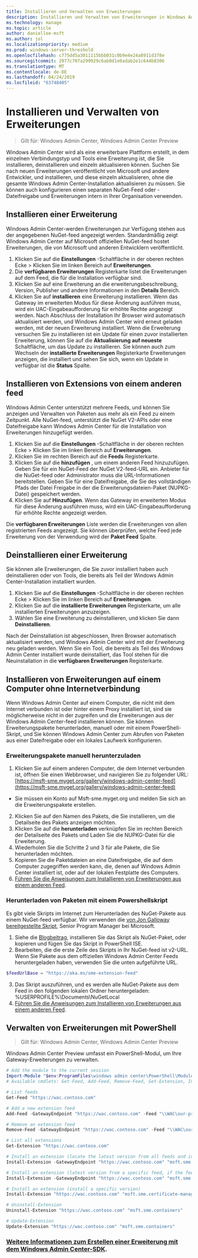 ```yaml
---
title: Installieren und Verwalten von Erweiterungen
description: Installieren und Verwalten von Erweiterungen in Windows Admin Center (Projekt Honolulu)
ms.technology: manage
ms.topic: article
author: daniellee-msft
ms.author: jol
ms.localizationpriority: medium
ms.prod: windows-server-threshold
ms.openlocfilehash: c775dd5a3011115bbb031c0b9e4e24a8911d378e
ms.sourcegitcommit: 2977c707a299929c6ab0d1e0adab2e1c644b8306
ms.translationtype: MT
ms.contentlocale: de-DE
ms.lasthandoff: 04/24/2019
ms.locfileid: "63748405"
---
```

# <a name="install-and-manage-extensions"></a>Installieren und Verwalten von Erweiterungen

>Gilt für: Windows Admin Center, Windows Admin Center Preview

Windows Admin Center wird als eine erweiterbare Plattform erstellt, in dem einzelnen Verbindungstyp und Tools eine Erweiterung ist, die Sie installieren, deinstallieren und einzeln aktualisieren können. Suchen Sie nach neuen Erweiterungen veröffentlicht von Microsoft und andere Entwickler, und installieren, und diese einzeln aktualisieren, ohne die gesamte Windows Admin Center-Installation aktualisieren zu müssen. Sie können auch konfigurieren einen separaten NuGet-Feed oder -Dateifreigabe und Erweiterungen intern in Ihrer Organisation verwenden.

## <a name="installing-an-extension"></a>Installieren einer Erweiterung

Windows Admin Center-werden Erweiterungen zur Verfügung stehen aus der angegebenen NuGet-feed angezeigt werden. Standardmäßig zeigt Windows Admin Center auf Microsoft offiziellen NuGet-feed hostet Erweiterungen, die von Microsoft und anderen Entwicklern veröffentlicht.

1. Klicken Sie auf die **Einstellungen** -Schaltfläche in der oberen rechten Ecke > Klicken Sie im linken Bereich auf **Erweiterungen**. 
2. Die **verfügbaren Erweiterungen** Registerkarte listet die Erweiterungen auf dem Feed, die für die Installation verfügbar sind.
3. Klicken Sie auf eine Erweiterung an die erweiterungsbeschreibung, Version, Publisher und andere Informationen in den **Details** Bereich.
4. Klicken Sie auf **installieren** eine Erweiterung installieren. Wenn das Gateway im erweiterten Modus für diese Änderung ausführen muss, wird ein UAC-Eingabeaufforderung für erhöhte Rechte angezeigt werden. Nach Abschluss der Installation Ihr Browser wird automatisch aktualisiert werden, und Windows Admin Center wird erneut geladen werden, mit der neuen Erweiterung installiert. Wenn die Erweiterung versuchen Sie zu installieren ist ein Update für einen zuvor installierten Erweiterung, können Sie auf die **Aktualisierung auf neueste** Schaltfläche, um das Update zu installieren. Sie können auch zum Wechseln der **installierte Erweiterungen** Registerkarte Erweiterungen anzeigen, die installiert und sehen Sie sich, wenn ein Update in verfügbar ist die **Status** Spalte.

## <a name="installing-extensions-from-a-different-feed"></a>Installieren von Extensions von einem anderen feed

Windows Admin Center unterstützt mehrere Feeds, und können Sie anzeigen und Verwalten von Paketen aus mehr als ein Feed zu einem Zeitpunkt. Alle NuGet-feed, unterstützt die NuGet V2-APIs oder eine Dateifreigabe kann Windows Admin Center für die Installation von Erweiterungen hinzugefügt werden.

1. Klicken Sie auf die **Einstellungen** -Schaltfläche in der oberen rechten Ecke > Klicken Sie im linken Bereich auf **Erweiterungen**.
2. Klicken Sie im rechten Bereich auf die **Feeds** Registerkarte.
3. Klicken Sie auf die **hinzufügen** , um einem anderen Feed hinzuzufügen. Geben Sie für ein NuGet-Feed der NuGet V2-feed-URL ein. Anbieter für die NuGet-feed oder Administrator muss die URL-Informationen bereitstellen. Geben Sie für eine Dateifreigabe, die Sie des vollständigen Pfads der Datei Freigabe in der die Erweiterungsdateien-Paket (NUPKG-Datei) gespeichert werden.
4. Klicken Sie auf **Hinzufügen**. Wenn das Gateway im erweiterten Modus für diese Änderung ausführen muss, wird ein UAC-Eingabeaufforderung für erhöhte Rechte angezeigt werden.

Die **verfügbaren Erweiterungen** Liste werden die Erweiterungen von allen registrierten Feeds angezeigt. Sie können überprüfen, welche Feed jede Erweiterung von der Verwendung wird der **Paket Feed** Spalte.

## <a name="uninstalling-an-extension"></a>Deinstallieren einer Erweiterung

Sie können alle Erweiterungen, die Sie zuvor installiert haben auch deinstallieren oder von Tools, die bereits als Teil der Windows Admin Center-Installation installiert wurden.

1. Klicken Sie auf die **Einstellungen** -Schaltfläche in der oberen rechten Ecke > Klicken Sie im linken Bereich auf **Erweiterungen**. 
2. Klicken Sie auf die **installierte Erweiterungen** Registerkarte, um alle installierten Erweiterungen anzuzeigen.
3. Wählen Sie eine Erweiterung zu deinstallieren, und klicken Sie dann **Deinstallieren**.

Nach der Deinstallation ist abgeschlossen, Ihren Browser automatisch aktualisiert werden, und Windows Admin Center wird mit der Erweiterung neu geladen werden. Wenn Sie ein Tool, die bereits als Teil des Windows Admin Center installiert wurde deinstalliert, das Tool stehen für die Neuinstallation in die **verfügbaren Erweiterungen** Registerkarte.

## <a name="installing-extensions-on-a-computer-without-internet-connectivity"></a>Installieren von Erweiterungen auf einem Computer ohne Internetverbindung

Wenn Windows Admin Center auf einem Computer, die nicht mit dem Internet verbunden ist oder hinter einem Proxy installiert ist, sind sie möglicherweise nicht in der zugreifen und die Erweiterungen aus der Windows Admin Center-feed installieren können. Sie können Erweiterungspakete herunterladen, manuell oder mit einem PowerShell-Skript, und Sie können Windows Admin Center zum Abrufen von Paketen aus einer Dateifreigabe oder ein lokales Laufwerk konfigurieren.

### <a name="manually-downloading-extension-packages"></a>Erweiterungspakete manuell herunterzuladen

1. Klicken Sie auf einem anderen Computer, die dem Internet verbunden ist, öffnen Sie einen Webbrowser, und navigieren Sie zu folgender URL: [https://msft-sme.myget.org/gallery/windows-admin-center-feed](https://msft-sme.myget.org/gallery/windows-admin-center-feed) 

  * Sie müssen ein Konto auf Msft-sme.myget.org und melden Sie sich an die Erweiterungspakete erstellen.

2. Klicken Sie auf den Namen des Pakets, die Sie installieren, um die Detailseite des Pakets anzeigen möchten.
3. Klicken Sie auf die **herunterladen** verknüpfen Sie im rechten Bereich der Detailseite des Pakets und Laden Sie die NUPKG-Datei für die Erweiterung.
4. Wiederholen Sie die Schritte 2 und 3 für alle Pakete, die Sie herunterladen möchten.
5. Kopieren Sie die Paketdateien an eine Dateifreigabe, die auf dem Computer zugegriffen werden kann, die, denen auf Windows Admin Center installiert ist, oder auf der lokalen Festplatte des Computers.
6. [Führen Sie die Anweisungen zum Installieren von Erweiterungen aus einem anderen Feed](#installing-extensions-from-a-different-feed).

### <a name="downloading-packages-with-a-powershell-script"></a>Herunterladen von Paketen mit einem Powershellskript

Es gibt viele Skripts im Internet zum Herunterladen des NuGet-Pakete aus einem NuGet-feed verfügbar. Wir verwenden die [von Jon Galloway bereitgestellte Skript](https://weblogs.asp.net/jongalloway/downloading-a-local-nuget-repository-with-powershell), Senior Program Manager bei Microsoft.

1. Siehe die [Blogbeitrag](https://weblogs.asp.net/jongalloway/downloading-a-local-nuget-repository-with-powershell), installieren Sie das Skript als NuGet-Paket, oder kopieren und fügen Sie das Skript in PowerShell ISE.
2. Bearbeiten, die die erste Zeile des Skripts in Ihr NuGet-feed ist v2-URL. Wenn Sie Pakete aus dem offiziellen Windows Admin Center Feeds heruntergeladen haben, verwenden Sie die unten aufgeführte URL.

```powershell
$feedUrlBase = "https://aka.ms/sme-extension-feed"
```

3. Das Skript auszuführen, und es werden alle NuGet-Pakete aus dem Feed in den folgenden lokalen Ordner heruntergeladen: %USERPROFILE%\Documents\NuGetLocal
4. [Führen Sie die Anweisungen zum Installieren von Erweiterungen aus einem anderen Feed](#installing-extensions-from-a-different-feed).

## <a name="manage-extensions-with-powershell"></a>Verwalten von Erweiterungen mit PowerShell

>Gilt für: Windows Admin Center, Windows Admin Center Preview

Windows Admin Center Preview umfasst ein PowerShell-Modul, um Ihre Gateway-Erweiterungen zu verwalten.

```powershell
# Add the module to the current session
Import-Module "$env:ProgramFiles\windows admin center\PowerShell\Modules\ExtensionTools"
# Available cmdlets: Get-Feed, Add-Feed, Remove-Feed, Get-Extension, Install-Extension, Uninstall-Extension, Update-Extension

# List feeds
Get-Feed "https://wac.contoso.com"

# Add a new extension feed
Add-Feed -GatewayEndpoint "https://wac.contoso.com" -Feed "\\WAC\our-private-extensions"

# Remove an extension feed
Remove-Feed -GatewayEndpoint "https://wac.contoso.com" -Feed "\\WAC\our-private-extensions"

# List all extensions
Get-Extension "https://wac.contoso.com"

# Install an extension (locate the latest version from all feeds and install it)
Install-Extension -GatewayEndpoint "https://wac.contoso.com" "msft.sme.containers"

# Install an extension (latest version from a specific feed, if the feed is not present, it will be added)
Install-Extension -GatewayEndpoint "https://wac.contoso.com" "msft.sme.containers" -Feed "https://aka.ms/sme-extension-feed"

# Install an extension (install a specific version)
Install-Extension "https://wac.contoso.com" "msft.sme.certificate-manager" "0.133.0"

# Uninstall-Extension
Uninstall-Extension "https://wac.contoso.com" "msft.sme.containers"

# Update-Extension
Update-Extension "https://wac.contoso.com" "msft.sme.containers"
```

### <a name="learn-more-about-building-an-extension-with-the-windows-admin-center-sdkextendextensibility-overviewmd"></a>[Weitere Informationen zum Erstellen einer Erweiterung mit dem Windows Admin Center-SDK](../extend/extensibility-overview.md).